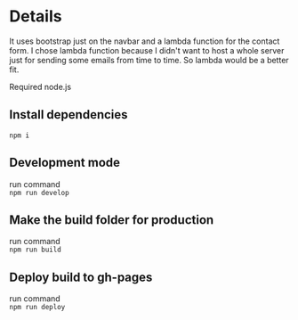 # Details

It uses bootstrap just on the navbar and a lambda function for the contact form. I chose lambda function because I didn't want to host a whole server just for sending some emails from time to time. So lambda would be a better fit.
 
Required node.js

## Install dependencies<br/>
`npm i`

## Development mode
run command<br/> 
`npm run develop`

## Make the build folder for production  
run command<br/> 
`npm run build`

## Deploy build to gh-pages  
run command<br/> 
`npm run deploy`

